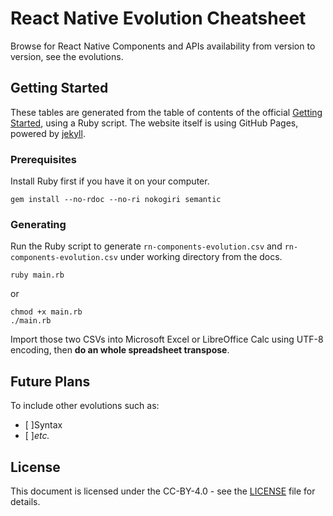 # React Native Evolution Cheatsheet

Browse for React Native Components and APIs availability from version to version, see the evolutions.

## Getting Started

These tables are generated from the table of contents of the official [Getting Started](http://facebook.github.io/react-native/docs/getting-started.html), using a Ruby script. The website itself is using GitHub Pages, powered by [jekyll](https://jekyllrb.com).

### Prerequisites

Install Ruby first if you have it on your computer.

```
gem install --no-rdoc --no-ri nokogiri semantic
```

### Generating

Run the Ruby script to generate `rn-components-evolution.csv` and `rn-components-evolution.csv` under working directory from the docs.

```
ruby main.rb
```
or
```
chmod +x main.rb
./main.rb
```

Import those two CSVs into Microsoft Excel or LibreOffice Calc using UTF-8 encoding, then **do an whole spreadsheet transpose**.

## Future Plans

To include other evolutions such as:

- [ ]Syntax
- [ ]_etc._

## License

This document is licensed under the CC-BY-4.0 - see the [LICENSE](LICENSE) file for details.
